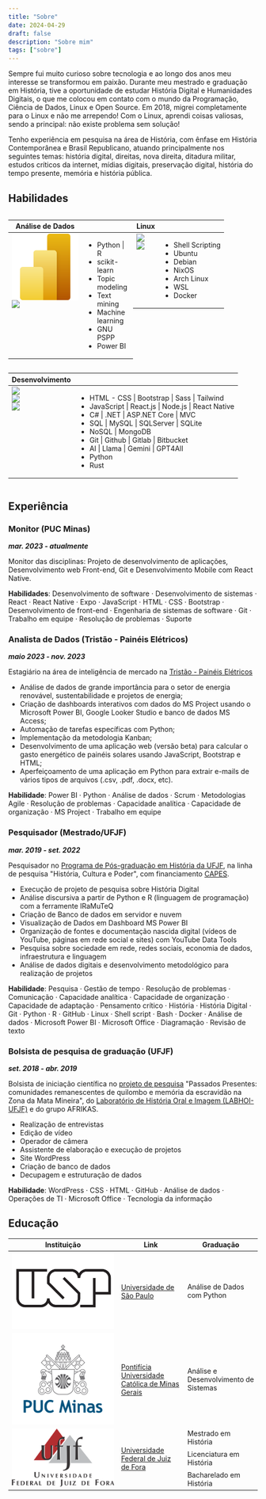 ```yaml
---
title: "Sobre"
date: 2024-04-29
draft: false
description: "Sobre mim"
tags: ["sobre"]
---
```

Sempre fui muito curioso sobre tecnologia e ao longo dos anos meu interesse se transformou em paixão. Durante meu mestrado e graduação em História, tive a oportunidade de estudar História Digital e Humanidades Digitais, o que me colocou em contato com o mundo da Programação, Ciência de Dados, Linux e Open Source. Em 2018, migrei completamente para o Linux e não me arrependo! Com o Linux, aprendi coisas valiosas, sendo a principal: não existe problema sem solução!

Tenho experiência em pesquisa na área de História, com ênfase em História Contemporânea e Brasil Republicano, atuando principalmente nos seguintes temas: história digital, direitas, nova direita, ditadura militar, estudos críticos da internet, mídias digitais, preservação digital, história do tempo presente, memória e história pública. 


## Habilidades 

<div style="display: flex; flex-wrap: wrap;">
<table style="width: 50%;">
    <thead>
        <tr>
            <th>Análise de Dados</th>
            <th></th>
        </tr>
    </thead>
    <tbody>
        <tr>
            <td style="display: flex; flex-direction: column; justify-content: center;">
                <img class="customEntitityLogo" src= "powerBi.svg"/>
                <img class="customEntitityLogo" src= "https://cdn.jsdelivr.net/gh/devicons/devicon/icons/python/python-original-wordmark.svg"/>
            </td>
            <td style="vertical-align: middle;">
                <ul>
                <li>Python | R</li>
                <li>scikit-learn</li>
                <li>Topic modeling</li>
                <li>Text mining</li>
                <li>Machine learning</li>
                <li>GNU PSPP</li>
                <li>Power BI </li>
            </ul>
        </td>
    </tbody>
</table>
<table style="width: 50%;">
    <thead>
        <tr>
            <th>Linux</th>
            <th></th>
        </tr>
    </thead>
    <tbody>
        <tr>
            <td style="display: flex; flex-direction: column; justify-content: center;">
                <img class="customEntitityLogo" src= "https://cdn.jsdelivr.net/gh/devicons/devicon/icons/linux/linux-original.svg"/>
                <img class="customEntitityLogo" src= "https://cdn.jsdelivr.net/gh/devicons/devicon/icons/debian/debian-original.svg"/>
            </td>
            <td style="vertical-align: middle;">
                <ul>
                    <li>Shell Scripting</li>
                    <li>Ubuntu</li>
                    <li>Debian</li>
                    <li>NixOS</li>
                    <li>Arch Linux</li>
                    <li>WSL</li>
                    <li>Docker</li>
                </ul>
            </td>
        </tr>
    </tbody>
</table>
<table>
    <thead>
        <tr>
            <th>Desenvolvimento</th>
            <th></th>
        </tr>
    </thead>
    <tbody>
        <tr>
             <td style="display: flex; flex-direction: column; justify-content: center;">
                    <img class="customEntitityLogo" src= "https://cdn.jsdelivr.net/gh/devicons/devicon/icons/react/react-original-wordmark.svg"/>
                    <img class="customEntitityLogo" src= "https://cdn.jsdelivr.net/gh/devicons/devicon/icons/dot-net/dot-net-original-wordmark.svg"/>
                    <img class="customEntitityLogo" src= "https://cdn.jsdelivr.net/gh/devicons/devicon/icons/github/github-original.svg"/>
                </td>
            <td style="vertical-align: middle;">
                <ul>
                    <li>HTML - CSS | Bootstrap | Sass | Tailwind</li>
                    <li>JavaScript | React.js | Node.js | React Native</li>
                    <li>C# | .NET | ASP.NET Core | MVC</li>
                    <li>SQL | MySQL | SQLServer | SQLite</li>
                    <li>NoSQL | MongoDB</li>
                    <li>Git | Github | Gitlab | Bitbucket</li>
                    <li>AI | Llama | Gemini | GPT4All</li>
                    <li>Python</li>
                    <li>Rust</li>
                </ul>
            </td>
        </tr>
    </tbody>
</table>
</div>



## Experiência

### **Monitor (PUC Minas)** 
***mar. 2023 - atualmente***

Monitor das disciplinas: Projeto de desenvolvimento de aplicações, Desenvolvimento web Front-end, Git e Desenvolvimento Mobile com React Native.

**Habilidades**: Desenvolvimento de software · Desenvolvimento de sistemas · React · React Native · Expo · JavaScript · HTML · CSS · Bootstrap · Desenvolvimento de front-end · Engenharia de sistemas de software · Git · Trabalho em equipe · Resolução de problemas · Suporte

### **Analista de Dados (Tristão - Painéis Elétricos)** 
***maio 2023 - nov. 2023***

Estagiário na área de inteligência de mercado na [Tristão - Painéis Elétricos](https://tristao.ind.br)

- Análise de dados de grande importância para o setor de energia renovável, sustentabilidade e projetos de energia;
- Criação de dashboards interativos com dados do MS Project usando o Microsoft Power BI, Google Looker Studio e banco de dados MS Access;
- Automação de tarefas específicas com Python;
- Implementação da metodologia Kanban;
- Desenvolvimento de uma aplicação web (versão beta) para calcular o gasto energético de painéis solares usando JavaScript, Bootstrap e HTML;
- Aperfeiçoamento de uma aplicação em Python para extrair e-mails de vários tipos de arquivos (.csv, .pdf, .docx, etc).

**Habilidade**: Power BI · Python · Análise de dados · Scrum · Metodologias Agile · Resolução de problemas · Capacidade analítica · Capacidade de organização · MS Project · Trabalho em equipe


### **Pesquisador (Mestrado/UFJF)** 
***mar. 2019 - set. 2022***

Pesquisador no [Programa de Pós-graduação em História da UFJF](https://www2.ufjf.br/ppghistoria/), na linha de pesquisa "História, Cultura e Poder", com financiamento [CAPES](https://www.gov.br/capes/).

- Execução de projeto de pesquisa sobre História Digital
- Análise discursiva a partir de Python e R (linguagem de programação) com a ferramente IRaMuTeQ
- Criação de Banco de dados em servidor e nuvem
- Visualização de Dados em Dashboard MS Power BI
- Organização de fontes e documentação nascida digital (vídeos de YouTube, páginas em rede social e sites) com YouTube Data Tools
- Pesquisa sobre sociedade em rede, redes sociais, economia de dados, infraestrutura e linguagem
- Análise de dados digitais e desenvolvimento metodológico para realização de projetos

**Habilidade**: Pesquisa · Gestão de tempo · Resolução de problemas · Comunicação · Capacidade analítica · Capacidade de organização · Capacidade de adaptação · Pensamento crítico · História · História Digital · Git · Python · R · GitHub · Linux · Shell script · Bash · Docker · Análise de dados · Microsoft Power BI · Microsoft Office · Diagramação · Revisão de texto

### **Bolsista de pesquisa de graduação (UFJF)**
***set. 2018 - abr. 2019***

Bolsista de iniciação científica no [projeto de pesquisa](https://www.ufjf.br/labhoi/juiz-de-fora-cidade-negra-centro-de-referencia-sobre-a-memoria-negra-em-juiz-de-fora/indice-acervo-juiz-de-fora-cidade-negra/) "Passados Presentes: comunidades remanescentes de quilombo e memória da escravidão na Zona da Mata Mineira", do [Laboratório de História Oral e Imagem (LABHOI-UFJF)](https://www.ufjf.br/labhoi/) e do grupo AFRIKAS.

- Realização de entrevistas
- Edição de vídeo
- Operador de câmera 
- Assistente de elaboração e execução de projetos
- Site WordPress 
- Criação de banco de dados 
- Decupagem e estruturação de dados

**Habilidade**: WordPress · CSS · HTML · GitHub · Análise de dados · Operações de TI · Microsoft Office · Tecnologia da informação

## Educação

<table>
    <thead>
        <tr>
            <th>Instituição</th>
            <th>Link</th>
            <th>Graduação</th>
        </tr>
    </thead>
    <tbody>
        <tr>
            <td rowspan=2 style="vertical-align: middle;"><img class="customEntitityLogo" src="usp.png"/></td>
            <td rowspan=2 style="vertical-align: middle;"><a href="https://mbauspesalq.com/" target="_blank">Universidade de São Paulo</a></td>
        </tr>
        <tr>
            <td style="vertical-align: middle;">Análise de Dados com Python</td>
        </tr>
        <tr>
            <td rowspan=2 style="vertical-align: middle;"><img class="customEntitityLogo" src="pucminas.png"/></td>
            <td rowspan=2 style="vertical-align: middle;"><a href="https://pucminas.br" target="_blank">Pontifícia Universidade Católica de Minas Gerais</a></td>
        </tr>
        <tr>
            <td style="vertical-align: middle;">Análise e Desenvolvimento de Sistemas</td>
        </tr>
        <tr>
            <td rowspan=4 style="vertical-align: middle;"><img class="customEntitityLogo" src="ufjf.png"/></td>
            <td rowspan=4 style="vertical-align: middle;"><a href="https://ufjf.br" target="_blank">Universidade Federal de Juiz de Fora</a></td>
        </tr>
        <tr>
            <td style="vertical-align: middle;">Mestrado em História</td>
        </tr>
        <tr>
            <td style="vertical-align: middle;">Licenciatura em História</td>
        </tr>
        <tr>
            <td style="vertical-align: middle;">Bacharelado em História</td>
        </tr>
    </tbody>
</table>